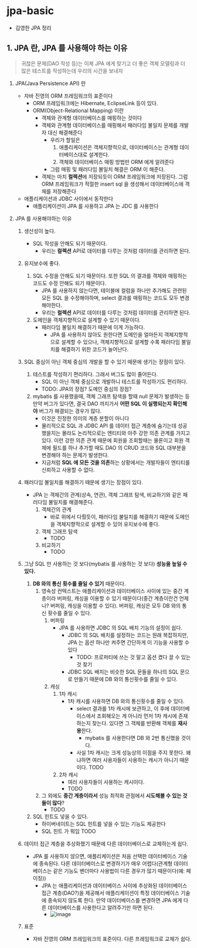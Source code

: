 # jpa-basic
- 김영한 JPA 정리

## 1. JPA 란, JPA 를 사용해야 하는 이유
> 귀찮은 문제(DAO 작성 등)는 이제 JPA 에게 맞기고 더 좋은 객체 모델링과 더 많은 테스트를 작성하는데 우리의 시간을 보내자

1. JPA(Java Persistence API) 란
    - 자바 진영의 ORM 프레임워크의 표준이다
        - ORM 프레임워크에는 Hibernate, EclipseLink 등이 있다.
        - ORM(Object-Relational Mapping) 이란
            - 객체와 관계형 데이터베이스를 매핑하는 것이다
            - 객체와 관계형 데이터베이스를 매핑해서 패러다임 불일치 문제를 개발자 대신 해결해준다
                - 우리가 할일은 
                    1. 애플리케이션은 객체지향적으로, 데이터베이스는 관계형 데이터베이스대로 설계한다.
                    2. 객체와 데이터베이스 매핑 방법만 ORM 에게 알려준다
                - 그럼 매핑 및 패러다임 불일치 해결은 ORM 이 해준다.
            - 객체는 마치 **컬렉션**에 저장되듯이 ORM 프레임워크에 저장된다. 그럼 ORM 프레임워크가 적절한 insert sql 을 생성해서 데이터베이스에 객체를 저장해준다
    - 애플리케이션과 JDBC 사이에서 동작한다
        - 애플리케이션이 JPA 를 사용하고 JPA 는 JDC 를 사용한다

2. JPA 를 사용해야하는 이유
    1. 생산성이 높다.
        - SQL 작성을 안해도 되기 때문이다.
            - 우리는 **컬렉션** API로 데이터를 다루는 것처럼 데이터를 관리하면 된다.
    2. 유지보수에 좋다.
        1. SQL 수정을 안해도 되기 때문이다. 또한 SQL 의 결과를 객체와 매핑하는 코드도 수정 안해도 되기 때문이다.
            - JPA 를 사용하지 않는다면, 테이블에 컬럼을 하나만 추가해도 관련된 모든 SQL 을 수정해야하며, select 결과를 매핑하는 코드도 모두 변경해야한다. 
            - 우리는 **컬렉션** API로 데이터를 다루는 것처럼 데이터를 관리하면 된다.
        2. 도메인을 객체지향적으로 설계할 수 있기 때문이다.
            - 패러다임 불일치 해결하기 때문에 이게 가능하다.
                - JPA 를 사용하지 않아도 원한다면 도메인을 얼마든지 객체지향적으로 설계할 수 있으나, 객체지향적으로 설계할 수록 패러다임 불일치를 해결하기 위한 코드가 늘어난다.
    3. SQL 중심이 아닌 객체 중심의 개발을 할 수 있기 때문에 생기는 장점이 있다.
        1. 테스트를 작성하기 편리하다. 그래서 버그도 많이 줄어든다.
            - SQL 이 아닌 객체 중심으로 개발하니 테스트를 작성하기도 편리하다.
            - TODO: JPA의 장점? 도메인 중심의 장점?
        2. mybatis 를 사용했을때, 객체 그래프 탐색을 할때 null 문제가 발생하는 등 만약 버그가 있다면, 결국 DAO 까지가서 **어떤 SQL 이 실행되는지 확인해야** 버그가 해결되는 경우가 많다. 
            - 이것은 진정한 의미의 계층 분할이 아니다
            - 물리적으로 SQL 과 JDBC API 를 데이터 접근 계층에 숨기는데 성공했을지는 몰라도 논리적으로는 엔티티와 아주 강한 의존 관계를 가지고 있다. 이런 강한 의존 관계 때문에 회원을 조회할때는 물론이고 회원 객체에 필드를 하나 추가할 때도 DAO 의 CRUD 코드와 SQL 대부분을 변경해야 하는 문제가 발생한다.
            - 지금처럼 **SQL 에 모든 것을 의존**하는 상황에서는 개발자들이 엔티티를 신뢰하고 사용할 수 없다. 
            
    4. 패러다임 불일치를 해결하기 때문에 생기는 장점이 있다.
        - JPA 는 객체간의 관계(상속, 연관), 객체 그래프 탐색, 비교하기와 같은 패러다임 불일치를 해결해준다.
            1. 객체간의 관계
                - 바로 위에서 다뤘듯이, 패러다임 불일치를 해결하기 때문에 도메인을 객체지향적으로 설계할 수 있어 유지보수에 좋다.
            2. 객체 그래프 탐색
                - TODO
            3. 비교하기
                - TODO
    5. 그냥 SQL 만 사용하는 것 보다(mybatis 를 사용하는 것 보다) **성능을 높일 수 있다.**
        1. **DB 와의 통신 횟수를 줄일 수 있기** 때문이다.
            1. 영속성 컨텍스트는 애플리케이션과 데이터베이스 사이에 있는 중간 계층이라 버퍼링, 캐싱을 이용할 수 있기 때문이다(중간 계층이란건 언제나? 버퍼링, 캐싱을 이용할 수 있다). 버퍼링, 캐싱은 모두 DB 와의 통신 횟수를 줄일 수 있다.
                1. 버퍼링
                    - JPA 를 사용하면 JDBC 의 SQL 배치 기능의 설정이 쉽다.
                        - JDBC 의 SQL 배치를 설정하는 코드는 원래 복잡하지만, JPA 는 옵션 하나만 켜주면 간단하게 이 기능을 사용할 수 있다
                            - TODO: 프로퍼티에 쓰는 것 말고 옵션 켰다 끌 수 있는 것 찾기
                        - JDBC SQL 배치는 비슷한 SQL 문들을 하나의 SQL 문으로 만들기 때문에 DB 와의 통신횟수를 줄일 수 있다.
                2. 캐싱
                    1. 1차 캐시
                        - 1차 캐시를 사용하면 DB 와의 통신횟수를 줄일 수 있다.
                            - select 결과를 1차 캐시에 보관하고, 이 후에 데이터베이스에서 조회해오는 게 아니라 먼저 1차 캐시에 존재하는지 찾는다. 있다면 그 객체를 반환해 객체를 **재사용**한다.
                                - mybatis 를 사용한다면 DB 와 2번 통신했을 것이다.
                            - 사실 1차 캐시는 크게 성능상의 이점을 주지 못한다. 왜냐하면 여러 사용자들이 사용하는 캐시가 아니기 때문이다. TODO
                    2. 2차 캐시
                        - 여러 사용자들이 사용하는 캐시이다.
                        - TODO
            2. 그 외에도 **중간 계층이라서** 성능 최적화 관점에서 **시도해볼 수 있는 것들이 많다**?
                - TODO
        2. SQL 힌트도 넣을 수 있다.
            - 하이버네이트는 SQL 힌트를 넣을 수 있는 기능도 제공한다
            - SQL 힌트 가 뭐임 TODO
    6. 데이터 접근 계층을 추상화했기 때문에 다른 데이터베이스로 교체하는게 쉽다.
        - JPA 를 사용하지 않으면, 애플리케이션은 처음 선택한 데이터베이스 기술에 종속된다. 다른 데이터베이스로 변경하기가 매우 어렵다(관계형 데이터베이스는 같은 기능도 벤더마다 사용법이 다른 경우가 많기 때문이다(예: 페이징))
            - JPA 는 애플리케이션과 데이터베이스 사이에 추상화된 데이터베이스 접근 계층(DAO?)을 제공해서 애플리케이션이 특정 데이터베이스 기술에 종속되지 않도록 한다. 만약 데이터베이스를 변경하면 JPA 에게 다른 데이터베이스를 사용한다고 알려주기만 하면 된다.
                - ![image](https://user-images.githubusercontent.com/68311318/179433187-a6250e4a-3465-4fa6-8f85-8b6e4096f536.png)
    7. 표준
        - 자바 진영의 ORM 프레임워크의 표준이다. 다른 프레임워크로 교체가 쉽다.
